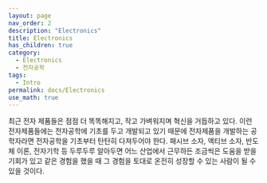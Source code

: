 ```yaml
---
layout: page
nav_order: 2
description: "Electronics"
title: Electronics
has_children: true
category: 
  - Electronics
  - 전자공학
tags: 
  - Intro
permalink: docs/Electronics
use_math: true
---
```


최근 전자 제품들은 점점 더 똑똑해지고, 작고 가벼워지며 혁신을 거듭하고 있다. 이런 전자제품들에는 전자공학에 기초를 두고 개발되고 있기 때문에 전자제품을 개발하는 공학자라면 전자공학을 기초부터 탄탄히 다져두어야 한다. 패시브 소자, 액티브 소자, 반도체 이론, 전자기학 등 두루두루 알아두면 어느 산업에서 근무하든 조금씩은 도움을 받을 기회가 있고 같은 경험을 했을 때 그 경험을 토대로 온전히 성장할 수 있는 사람이 될 수 있을 것이다. 


